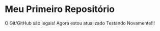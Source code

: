 Meu Primeiro Repositório 
======================== 

O Git/GitHub são legais!
Agora estou atualizado
Testando Novamente!!! 